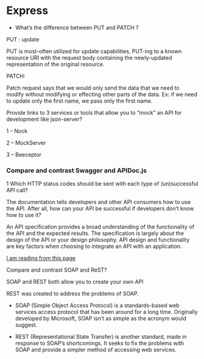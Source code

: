 # Express


- What’s the difference between PUT and PATCH ?

 PUT : update 

 PUT is most-often utilized for update capabilities, PUT-ing to a known resource URI with the request body containing the newly-updated representation of the original resource.


 PATCH:

Patch request says that we would only send the data that we need to modify without modifying or effecting other parts of the data. Ex: if we need to update only the first name, we pass only the first name.


 Provide links to 3 services or tools that allow you to “mock” an API for development like json-server?

 1 – Nock

 2 – MockServer

 3 – Beeceptor

 ### Compare and contrast Swagger and APIDoc.js 
1 Which HTTP status codes should be sent with each type of (un)successful API call?

 The documentation tells developers and other API consumers how to use the API. After all, how can your API be successful if developers don’t know how to use it?

An API specification provides a broad understanding of the functionality of the API and the expected results. The specification is largely about the design of the API or your design philosophy. API design and functionality are key factors when choosing to integrate an API with an application.

[I am reading from this page](https://swagger.io/resources/articles/difference-between-api-documentation-specification/)


Compare and contrast SOAP and ReST?

SOAP and REST both allow you to create your own API

REST was created to address the problems of SOAP.


- SOAP (Simple Object Access Protocol) is a standards-based web services access protocol that has been around for a long time. Originally developed by Microsoft, SOAP isn’t as simple as the acronym would suggest.

- REST (Representational State Transfer) is another standard, made in response to SOAP’s shortcomings. It seeks to fix the problems with SOAP and provide a simpler method of accessing web services. 
